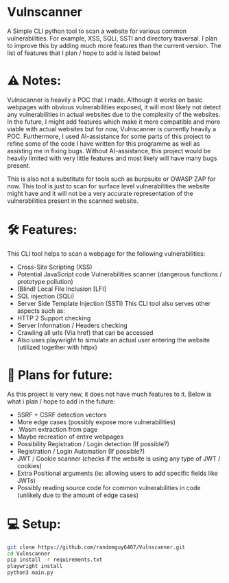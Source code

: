 # Vulnscanner
 A Simple CLI python tool to scan a website for various common vulnerabilities. For example, XSS, SQLi, SSTI and directory traversal. I plan to improve this by adding much more features than the current version. The list of features that I plan / hope to add is listed below!

# ⚠️ Notes:
 Vulnscanner is heavily a POC that I made. Although it works on basic webpages with obvious vulnerabilities exposed, it will most likely not detect any vulnerabilities in actual websites due to the complexity of the websites. In the future, I might add features which make it more compatible and more viable with actual websites but for now, Vulnscanner is currently heavily a POC. Furthermore, I used AI-assistance for some parts of this project to refine some of the code I have written for this programme as well as assisting me in fixing bugs. Without AI-assistance, this project would be heavily limited with very little features and most likely will have many bugs present.

 This is also not a substitute for tools such as burpsuite or OWASP ZAP for now. This tool is just to scan for surface level vulnerabilities the website might have and it will not be a very accurate representation of the vulnerabilities present in the scanned website.

# 🛠️ Features:
 This CLI tool helps to scan a webpage for the following vulnerabilities:
 - Cross-Site Scripting (XSS)
 - Potential JavaScript code Vulnerabilities scanner (dangerous functions / prototype pollution)
 - (Blind) Local File Inclusion [LFI]
 - SQL injection (SQLi)
 - Server Side Template Injection (SSTI)
 This CLI tool also serves other aspects such as:
 - HTTP 2 Support checking
 - Server Information / Headers checking
 - Crawling all urls (Via href) that can be accessed
 - Also uses playwright to simulate an actual user entering the website (utilized together with httpx)
 

# 📅 Plans for future:
 As this project is very new, it does not have much features to it. Below is what i plan / hope to add in the future:
 - SSRF + CSRF detection vectors
 - More edge cases (possibly expose more vulnerabilities)
 - .Wasm extraction from page 
 - Maybe recreation of entire webpages
 - Possibility Registration / Login detection (If possible?)
 - Registration / Login Automation (If possible?)
 - JWT / Cookie scanner (checks if the website is using any type of JWT / cookies)
 - Extra Positional arguments (ie: allowing users to add specific fields like JWTs)
 - Possibly reading source code for common vulnerabilities in code (unlikely due to the amount of edge cases)

# 💻 Setup:
```bash
git clone https://github.com/randomguy6407/Vulnscanner.git
cd Vulnscanner
pip install -r requirements.txt
playwright install
python3 main.py
```
